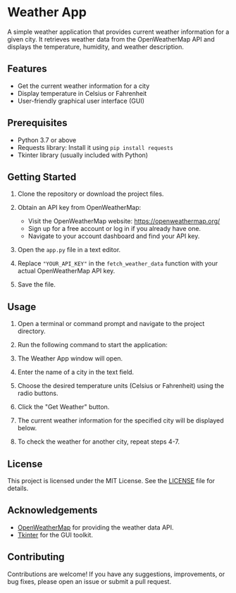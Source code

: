 # Weather App

A simple weather application that provides current weather information for a given city. It retrieves weather data from the OpenWeatherMap API and displays the temperature, humidity, and weather description.

## Features

- Get the current weather information for a city
- Display temperature in Celsius or Fahrenheit
- User-friendly graphical user interface (GUI)

## Prerequisites

- Python 3.7 or above
- Requests library: Install it using `pip install requests`
- Tkinter library (usually included with Python)

## Getting Started

1. Clone the repository or download the project files.

2. Obtain an API key from OpenWeatherMap:
   - Visit the OpenWeatherMap website: https://openweathermap.org/
   - Sign up for a free account or log in if you already have one.
   - Navigate to your account dashboard and find your API key.

3. Open the `app.py` file in a text editor.

4. Replace `"YOUR_API_KEY"` in the `fetch_weather_data` function with your actual OpenWeatherMap API key.

5. Save the file.

## Usage

1. Open a terminal or command prompt and navigate to the project directory.

2. Run the following command to start the application:


3. The Weather App window will open.

4. Enter the name of a city in the text field.

5. Choose the desired temperature units (Celsius or Fahrenheit) using the radio buttons.

6. Click the "Get Weather" button.

7. The current weather information for the specified city will be displayed below.

8. To check the weather for another city, repeat steps 4-7.

## License

This project is licensed under the MIT License. See the [LICENSE](LICENSE) file for details.

## Acknowledgements

- [OpenWeatherMap](https://openweathermap.org/) for providing the weather data API.
- [Tkinter](https://docs.python.org/3/library/tkinter.html) for the GUI toolkit.

## Contributing

Contributions are welcome! If you have any suggestions, improvements, or bug fixes, please open an issue or submit a pull request.

